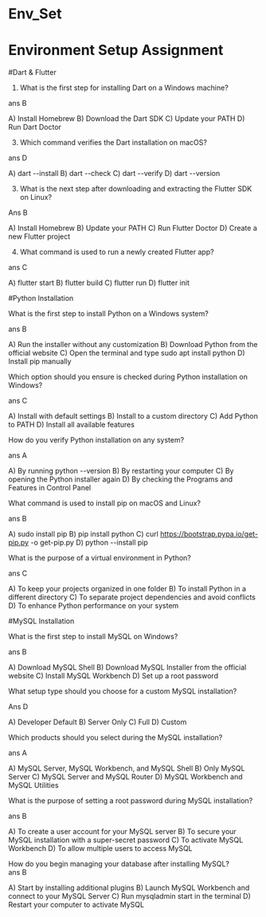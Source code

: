 # Env_Set

# Environment Setup Assignment

#Dart & Flutter

1. What is the first step for installing Dart on a Windows machine?
   
ans B

A) Install Homebrew
B) Download the Dart SDK
C) Update your PATH
D) Run Dart Doctor


3. Which command verifies the Dart installation on macOS?
   
ans D

A) dart --install
B) dart --check
C) dart --verify
D) dart --version


3. What is the next step after downloading and extracting the Flutter SDK on Linux?
   
Ans B

A) Install Homebrew
B) Update your PATH
C) Run Flutter Doctor
D) Create a new Flutter project


4. What command is used to run a newly created Flutter app?
   
ans C

A) flutter start
B) flutter build
C) flutter run
D) flutter init


#Python Installation

What is the first step to install Python on a Windows system?

ans B

A) Run the installer without any customization
B) Download Python from the official website
C) Open the terminal and type sudo apt install python
D) Install pip manually

Which option should you ensure is checked during Python installation on Windows?

ans C

A) Install with default settings
B) Install to a custom directory
C) Add Python to PATH
D) Install all available features

How do you verify Python installation on any system?

ans A

A) By running python --version
B) By restarting your computer
C) By opening the Python installer again
D) By checking the Programs and Features in Control Panel

What command is used to install pip on macOS and Linux?

ans B

A) sudo install pip
B) pip install python
C) curl https://bootstrap.pypa.io/get-pip.py -o get-pip.py
D) python --install pip

What is the purpose of a virtual environment in Python?

ans C

A) To keep your projects organized in one folder
B) To install Python in a different directory
C) To separate project dependencies and avoid conflicts
D) To enhance Python performance on your system

#MySQL Installation

What is the first step to install MySQL on Windows?

ans B

A) Download MySQL Shell
B) Download MySQL Installer from the official website
C) Install MySQL Workbench
D) Set up a root password

What setup type should you choose for a custom MySQL installation?

Ans D

A) Developer Default
B) Server Only
C) Full
D) Custom

Which products should you select during the MySQL installation?

ans A

A) MySQL Server, MySQL Workbench, and MySQL Shell
B) Only MySQL Server
C) MySQL Server and MySQL Router
D) MySQL Workbench and MySQL Utilities

What is the purpose of setting a root password during MySQL installation?

ans B

A) To create a user account for your MySQL server
B) To secure your MySQL installation with a super-secret password
C) To activate MySQL Workbench
D) To allow multiple users to access MySQL

How do you begin managing your database after installing MySQL?  
ans B

A) Start by installing additional plugins
B) Launch MySQL Workbench and connect to your MySQL Server
C) Run mysqladmin start in the terminal
D) Restart your computer to activate MySQL

